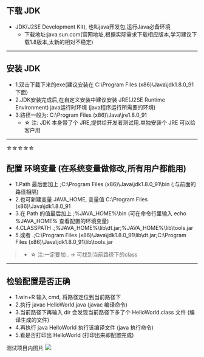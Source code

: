 ## 下载 **JDK**

- JDK(J2SE Development Kit), 也叫java开发包,运行Java必备环境
  - 下载地址:java.sun.com(官网地址,根据实际需求下载相应版本,学习建议下载1.8版本,太新的相对不稳定)

---

## 安装 **JDK**

- 1.双击下载下来的exe(建议安装在 C:\Program Files (x86)\Java\jdk1.8.0_91 下面)
- 2.JDK安装完成后,在自定义安装中建议安装 JRE(J2SE Runtime Environment) java运行时环境 (java程序运行所需要的环境)
- 3.路径一般为: C:\Program Files (x86)\Java\jre1.8.0_91
  - ☆ 注: JDK 本身带了个 JRE,提供给开发者测试用.单独安装个 JRE 可以给客户用

---

☆☆☆☆☆ 
## 配置 **环境变量** (在系统变量做修改,所有用户都能用)

- 1.Path 最后面加上 ;C:\Program Files (x86)\Java\jdk1.8.0_91\bin (;与前面的路径相隔)
- 2.也可新建变量 JAVA_HOME, 变量值 C:\Program Files (x86)\Java\jdk1.8.0_91
- 3.在 Path 的值最后加上 ;%JAVA_HOME%\bin  (可在命令行里输入 echo %JAVA_HOME% 查看配置的环境变量)
- 4.CLASSPATH .;%JAVA_HOME%\lib\dt.jar;%JAVA_HOME%\lib\tools.jar
- 5.或者 .;C:\Program Files (x86)\Java\jdk1.8.0_91\lib\dt.jar;C:\Program Files (x86)\Java\jdk1.8.0_91\lib\tools.jar
>  - ☆ 注:一定要加 . → 可找到当前路径下的class

---

## 检验配置是否正确

- 1.win+R 输入 cmd, 将路径定位到当前路径下
- 2.执行 javac HelloWorld.java (javac 编译命令)
- 3.当前路径下再输入 dir 会发现当前路径下多了个 HelloWorld.class 文件 (编译生成的文件)
- 4.再执行 java HelloWorld 执行该编译文件 (java 执行命令)
- 5.看是否打印出 HelloWorld (打印出来即配置完成)

测试项目内图片
![](/images/keyword.jpg)